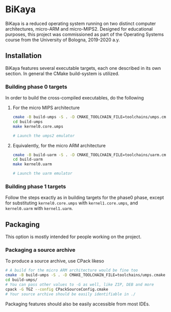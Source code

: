 # BiKaya
BiKaya is a reduced operating system running on two distinct computer
architectures, micro-ARM and micro-MIPS2. Designed for educational purposes,
this project was commissioned as part of the Operating Systems course from the
University of Bologna, 2019-2020 a.y.

## Installation
BiKaya features several executable targets, each one described in its own
section. In general the CMake build-system is utilized.

### Building phase 0 targets
In order to build the cross-compiled executables, do the following

1. For the micro MIPS architecture

	```bash
	cmake -B build-umps -S . -D CMAKE_TOOLCHAIN_FILE=toolchains/umps.cmake
	cd build-umps
	make kernel0.core.umps

	# Launch the umps2 emulator
	```

1. Equivalently, for the micro ARM architecture

	```bash
	cmake -B build-uarm -S . -D CMAKE_TOOLCHAIN_FILE=toolchains/uarm.cmake
	cd build-uarm
	make kernel0.uarm

	# Launch the uarm emulator
	```
 
### Building phase 1 targets
Follow the steps exactly as in building targets for the phase0 phase, except
for substituting `kernel0.core.umps` with `kernel1.core.umps`, and `kernel0.uarm`
with `kernel1.uarm`.

## Packaging
This option is mostly intended for people working on the project.

### Packaging a source archive
To produce a source archive, use CPack likeso

```bash
# A build for the micro ARM architecture would be fine too
cmake -B build-umps -S . -D CMAKE_TOOLCHAIN_FILE=toolchains/umps.cmake
cd build-umps/
# You can pass other values to -G as well, like ZIP, DEB and more
cpack -G TGZ --config CPackSourceConfig.cmake
# Your source archive should be easily identifiable in ./
```

Packaging features should also be easily accessible from most IDEs.
